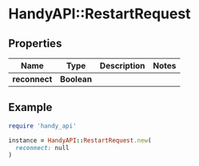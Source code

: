 # HandyAPI::RestartRequest

## Properties

| Name | Type | Description | Notes |
| ---- | ---- | ----------- | ----- |
| **reconnect** | **Boolean** |  |  |

## Example

```ruby
require 'handy_api'

instance = HandyAPI::RestartRequest.new(
  reconnect: null
)
```

